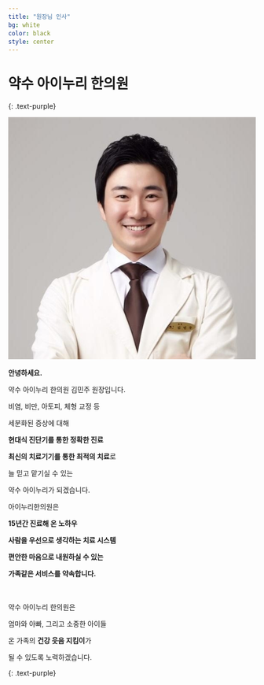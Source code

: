 ```yaml
---
title: "원장님 인사"
bg: white
color: black
style: center
---
```


# **약수 아이누리 한의원**
{: .text-purple}



![김민주 원장](../img/head_profile.jpg)

**안녕하세요.**

약수 아이누리 한의원 김민주 원장입니다.

비염, 비만, 아토피, 체형 교정 등

세분화된 증상에 대해

**현대식 진단기를 통한 정확한 진료**

**최신의 치료기기를 통한 최적의 치료**로

늘 믿고 맡기실 수 있는

약수 아이누리가 되겠습니다.

아이누리한의원은

**15년간 진료해 온 노하우**

**사람을 우선으로 생각하는 치료 시스템**

**편안한 마음으로 내원하실 수 있는**

**가족같은 서비스를 약속합니다.**

<br/><br/>
약수 아이누리 한의원은

엄마와 아빠, 그리고 소중한 아이들

온 가족의 **건강 웃음 지킴이**가

될 수 있도록 노력하겠습니다.

{: .text-purple}
